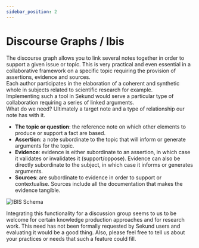 ```yaml
---
sidebar_position: 2
---
```


# Discourse Graphs / Ibis

The discourse graph allows you to link several notes together in order to support a given issue or topic. This is very practical and even essential in a collaborative framework on a specific topic requiring the provision of assertions, evidence and sources.  
Each author participates in the elaboration of a coherent and synthetic whole in subjects related to scientific research for example.  
Implementing such a tool in Sekund would serve a particular type of collaboration requiring a series of linked arguments.  
What do we need? Ultimately a target note and a type of relationship our note has with it.

- **The topic or question**: the reference note on which other elements to produce or support a fact are based.
- **Assertion**: a note subordinate to the topic that will inform or generate arguments for the topic.
- **Evidence**: evidence is either subordinate to an assertion, in which case it validates or invalidates it (support/oppose). Evidence can also be directly subordinate to the subject, in which case it informs or generates arguments.
- **Sources**: are subordinate to evidence in order to support or contextualise. Sources include all the documentation that makes the evidence tangible.

![IBIS Schema](/img/ibis-schema.svg)

Integrating this functionality for a discussion group seems to us to be welcome for certain knowledge production approaches and for research work. This need has not been formally requested by Sekund users and evaluating it would be a good thing. Also, please feel free to tell us about your practices or needs that such a feature could fill.

